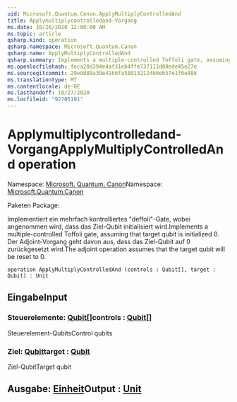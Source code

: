 ```yaml
---
uid: Microsoft.Quantum.Canon.ApplyMultiplyControlledAnd
title: Applymultiplycontrolledand-Vorgang
ms.date: 10/26/2020 12:00:00 AM
ms.topic: article
qsharp.kind: operation
qsharp.namespace: Microsoft.Quantum.Canon
qsharp.name: ApplyMultiplyControlledAnd
qsharp.summary: Implements a multiple-controlled Toffoli gate, assuming that target qubit is initialized 0.  The adjoint operation assumes that the target qubit will be reset to 0.
ms.openlocfilehash: feca28d394e4af31eb4ffe737111d00ede45e27e
ms.sourcegitcommit: 29e0d88a30e4166fa580132124b0eb57e1f0e986
ms.translationtype: MT
ms.contentlocale: de-DE
ms.lasthandoff: 10/27/2020
ms.locfileid: "92705191"
---
```

# <a name="applymultiplycontrolledand-operation"></a><span data-ttu-id="96da5-102">Applymultiplycontrolledand-Vorgang</span><span class="sxs-lookup"><span data-stu-id="96da5-102">ApplyMultiplyControlledAnd operation</span></span>

<span data-ttu-id="96da5-103">Namespace: [Microsoft. Quantum. Canon](xref:Microsoft.Quantum.Canon)</span><span class="sxs-lookup"><span data-stu-id="96da5-103">Namespace: [Microsoft.Quantum.Canon](xref:Microsoft.Quantum.Canon)</span></span>

<span data-ttu-id="96da5-104">Paketen [](https://nuget.org/packages/)</span><span class="sxs-lookup"><span data-stu-id="96da5-104">Package: [](https://nuget.org/packages/)</span></span>


<span data-ttu-id="96da5-105">Implementiert ein mehrfach kontrolliertes "deffoli"-Gate, wobei angenommen wird, dass das Ziel-Qubit initialisiert wird.</span><span class="sxs-lookup"><span data-stu-id="96da5-105">Implements a multiple-controlled Toffoli gate, assuming that target qubit is initialized 0.</span></span>  <span data-ttu-id="96da5-106">Der Adjoint-Vorgang geht davon aus, dass das Ziel-Qubit auf 0 zurückgesetzt wird.</span><span class="sxs-lookup"><span data-stu-id="96da5-106">The adjoint operation assumes that the target qubit will be reset to 0.</span></span>

```qsharp
operation ApplyMultiplyControlledAnd (controls : Qubit[], target : Qubit) : Unit
```


## <a name="input"></a><span data-ttu-id="96da5-107">Eingabe</span><span class="sxs-lookup"><span data-stu-id="96da5-107">Input</span></span>

### <a name="controls--qubit"></a><span data-ttu-id="96da5-108">Steuerelemente: [Qubit](xref:microsoft.quantum.lang-ref.qubit)[]</span><span class="sxs-lookup"><span data-stu-id="96da5-108">controls : [Qubit](xref:microsoft.quantum.lang-ref.qubit)[]</span></span>

<span data-ttu-id="96da5-109">Steuerelement-Qubits</span><span class="sxs-lookup"><span data-stu-id="96da5-109">Control qubits</span></span>


### <a name="target--qubit"></a><span data-ttu-id="96da5-110">Ziel: [Qubit](xref:microsoft.quantum.lang-ref.qubit)</span><span class="sxs-lookup"><span data-stu-id="96da5-110">target : [Qubit](xref:microsoft.quantum.lang-ref.qubit)</span></span>

<span data-ttu-id="96da5-111">Ziel-Qubit</span><span class="sxs-lookup"><span data-stu-id="96da5-111">Target qubit</span></span>



## <a name="output--unit"></a><span data-ttu-id="96da5-112">Ausgabe: [Einheit](xref:microsoft.quantum.lang-ref.unit)</span><span class="sxs-lookup"><span data-stu-id="96da5-112">Output : [Unit](xref:microsoft.quantum.lang-ref.unit)</span></span>

